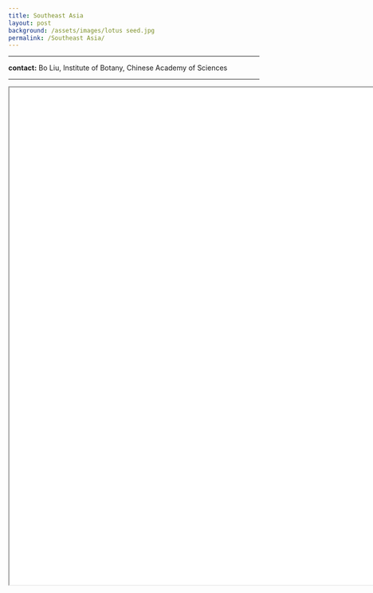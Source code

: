 ```yaml
---
title: Southeast Asia
layout: post
background: /assets/images/lotus seed.jpg
permalink: /Southeast Asia/
---
```

-----------------
**contact:** Bo Liu, Institute of Botany, Chinese Academy of Sciences


-----------------
<iframe src="/test/SoutheastAsia.htm/" width="3000px" height="1000px" frameborder="1"  border="3"> </iframe>
